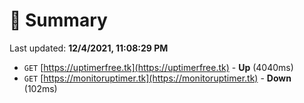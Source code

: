 # 📖 Summary
Last updated: **12/4/2021, 11:08:29 PM**

- `GET` [https://uptimerfree.tk](https://uptimerfree.tk) - **Up** (4040ms)
- `GET` [https://monitoruptimer.tk](https://monitoruptimer.tk) - **Down** (102ms)
